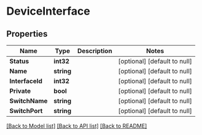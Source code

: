 # DeviceInterface

## Properties
Name | Type | Description | Notes
------------ | ------------- | ------------- | -------------
**Status** | **int32** |  | [optional] [default to null]
**Name** | **string** |  | [optional] [default to null]
**InterfaceId** | **int32** |  | [optional] [default to null]
**Private** | **bool** |  | [optional] [default to null]
**SwitchName** | **string** |  | [optional] [default to null]
**SwitchPort** | **string** |  | [optional] [default to null]

[[Back to Model list]](../README.md#documentation-for-models) [[Back to API list]](../README.md#documentation-for-api-endpoints) [[Back to README]](../README.md)


